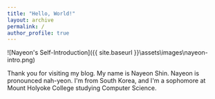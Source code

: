 ```yaml
---
title: "Hello, World!"
layout: archive
permalink: /
author_profile: true
---
```


![Nayeon's Self-Introduction]({{ site.baseurl }}\assets\images\nayeon-intro.png)

Thank you for visiting my blog. My name is Nayeon Shin. Nayeon is pronounced nah-yeon. I'm from South Korea, and I'm a sophomore at Mount Holyoke College studying Computer Science.